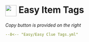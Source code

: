# <img style="vertical-align:middle" src="../../icons/easy.png" width="35"> Easy Item Tags

_Copy button is provided on the right_
``` yaml title=""
--8<-- "Easy/Easy Clue Tags.yml"
```